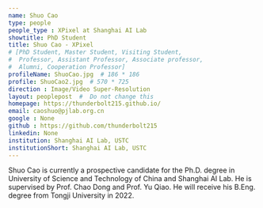 ```yaml
---
name: Shuo Cao
type: people
people_type : XPixel at Shanghai AI Lab
showtitle: PhD Student
title: Shuo Cao - XPixel
# [PhD Student, Master Student, Visiting Student,
#  Professor, Assistant Professor, Associate professor,
#  Alumni, Cooperation Professor]
profileName: ShuoCao.jpg  # 186 * 186
profile: ShuoCao2.jpg  # 570 * 725
direction : Image/Video Super-Resolution
layout: peoplepost  #  Do not change this
homepage: https://thunderbolt215.github.io/
email: caoshuo@pjlab.org.cn
google : None
github : https://github.com/thunderbolt215
linkedin: None
institution: Shanghai AI Lab, USTC
institutionShort: Shanghai AI Lab, USTC
---
```


Shuo Cao is currently a prospective candidate for the Ph.D. degree in University of Science and Technology of China and Shanghai AI Lab. He is supervised by Prof. Chao Dong and Prof. Yu Qiao. He will receive his B.Eng. degree from Tongji University in 2022.



 


